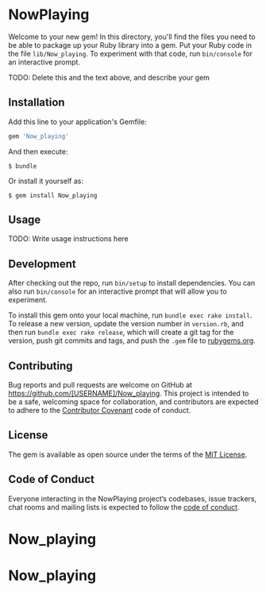 # NowPlaying

Welcome to your new gem! In this directory, you'll find the files you need to be able to package up your Ruby library into a gem. Put your Ruby code in the file `lib/Now_playing`. To experiment with that code, run `bin/console` for an interactive prompt.

TODO: Delete this and the text above, and describe your gem

## Installation

Add this line to your application's Gemfile:

```ruby
gem 'Now_playing'
```

And then execute:

    $ bundle

Or install it yourself as:

    $ gem install Now_playing

## Usage

TODO: Write usage instructions here

## Development

After checking out the repo, run `bin/setup` to install dependencies. You can also run `bin/console` for an interactive prompt that will allow you to experiment.

To install this gem onto your local machine, run `bundle exec rake install`. To release a new version, update the version number in `version.rb`, and then run `bundle exec rake release`, which will create a git tag for the version, push git commits and tags, and push the `.gem` file to [rubygems.org](https://rubygems.org).

## Contributing

Bug reports and pull requests are welcome on GitHub at https://github.com/[USERNAME]/Now_playing. This project is intended to be a safe, welcoming space for collaboration, and contributors are expected to adhere to the [Contributor Covenant](http://contributor-covenant.org) code of conduct.

## License

The gem is available as open source under the terms of the [MIT License](https://opensource.org/licenses/MIT).

## Code of Conduct

Everyone interacting in the NowPlaying project’s codebases, issue trackers, chat rooms and mailing lists is expected to follow the [code of conduct](https://github.com/[USERNAME]/Now_playing/blob/master/CODE_OF_CONDUCT.md).
# Now_playing
# Now_playing
